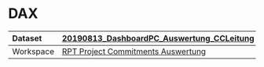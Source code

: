 



# DAX

|Dataset|[20190813_DashboardPC_Auswertung_CCLeitung](./../20190813_DashboardPC_Auswertung_CCLeitung.md)|
| :--- | :--- |
|Workspace|[RPT Project Commitments Auswertung](../../Workspaces/RPT-Project-Commitments-Auswertung.md)|

